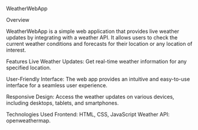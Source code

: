 WeatherWebApp

Overview

WeatherWebApp is a simple web application that provides live weather updates by integrating with a weather API. It allows users to check the current weather conditions and forecasts for their location or any location of interest.

Features
Live Weather Updates: Get real-time weather information for any specified location.

User-Friendly Interface: The web app provides an intuitive and easy-to-use interface for a seamless user experience.

Responsive Design: Access the weather updates on various devices, including desktops, tablets, and smartphones.

Technologies Used
Frontend: HTML, CSS, JavaScript
Weather API: openweathermap.
